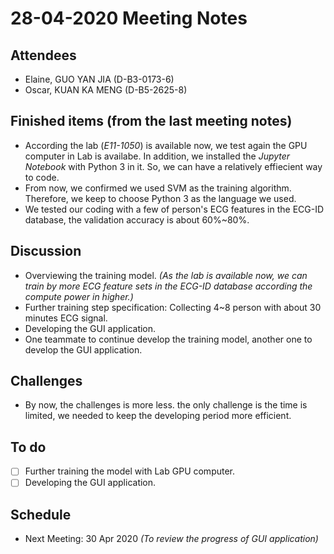 # 28-04-2020 Meeting Notes

## Attendees
- Elaine, GUO YAN JIA (D-B3-0173-6)
- Oscar, KUAN KA MENG (D-B5-2625-8)

## Finished items (from the last meeting notes)
- According the lab (*E11-1050*) is available now, we test again the GPU computer in Lab is availabe. In addition, we installed the *Jupyter Notebook* with Python 3 in it. So, we can have a relatively effiecient way to code.
- From now, we confirmed we used SVM as the training algorithm. Therefore, we keep to choose Python 3 as the language we used.
- We tested our coding with a few of person's ECG features in the ECG-ID database, the validation accuracy is about 60%~80%.

## Discussion
- Overviewing the training model.
*(As the lab is available now, we can train by more ECG feature sets in the ECG-ID database according the compute power in higher.)*
- Further training step specification: Collecting 4~8 person with about 30 minutes ECG signal.
- Developing the GUI application.
- One teammate to continue develop the training model, another one to develop the GUI application.

## Challenges
- By now, the challenges is more less. the only challenge is the time is limited, we needed to keep the developing period more efficient.

## To do
- [ ] Further training the model with Lab GPU computer.
- [ ] Developing the GUI application.

## Schedule
- Next Meeting: 30 Apr 2020
*(To review the progress of GUI application)*
